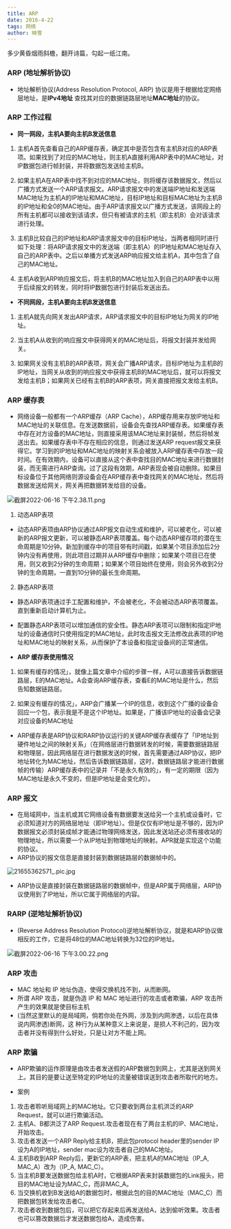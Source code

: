 ```yaml
---
title: ARP
date: 2016-4-22
tags: 网络
author: 映雪
---
```


多少黄昏烟雨斜檐，翻开诗篇，勾起一纸江南。

<!--more-->

### ARP (地址解析协议)

- 地址解析协议(Address Resolution Protocol, ARP) 协议是用于根据给定网络层地址，是**IPv4地址** 查找其对应的数据链路层地址**MAC地址**的协议。

### ARP 工作过程

- **同一网段，主机A要向主机B发送信息**

1. 主机A首先查看自己的ARP缓存表，确定其中是否包含有主机B对应的ARP表项。如果找到了对应的MAC地址，则主机A直接利用ARP表中的MAC地址，对IP数据包进行帧封装，并将数据包发送给主机B。

2. 如果主机A在ARP表中找不到对应的MAC地址，则将缓存该数据报文，然后以广播方式发送一个ARP请求报文。ARP请求报文中的发送端IP地址和发送端MAC地址为主机A的IP地址和MAC地址，目标IP地址和目标MAC地址为主机B的IP地址和全0的MAC地址。由于ARP请求报文以广播方式发送，该网段上的所有主机都可以接收到该请求，但只有被请求的主机（即主机B）会对该请求进行处理。

3. 主机B比较自己的IP地址和ARP请求报文中的目标IP地址，当两者相同时进行如下处理：将ARP请求报文中的发送端（即主机A）的IP地址和MAC地址存入自己的ARP表中。之后以单播方式发送ARP响应报文给主机A，其中包含了自己的MAC地址。

4. 主机A收到ARP响应报文后，将主机B的MAC地址加入到自己的ARP表中以用于后续报文的转发，同时将IP数据包进行封装后发送出去。

- **不同网段，主机A要向主机B发送信息**

1. 主机A就先向网关发出ARP请求，ARP请求报文中的目标IP地址为网关的IP地址。

2. 当主机A从收到的响应报文中获得网关的MAC地址后，将报文封装并发给网关。

3. 如果网关没有主机B的ARP表项，网关会广播ARP请求，目标IP地址为主机B的IP地址，当网关从收到的响应报文中获得主机B的MAC地址后，就可以将报文发给主机B；如果网关已经有主机B的ARP表项，网关直接把报文发给主机B。

### ARP 缓存表

- 网络设备一般都有一个ARP缓存（ARP Cache），ARP缓存用来存放IP地址和MAC地址的关联信息。在发送数据前，设备会先查找ARP缓存表。如果缓存表中存在对方设备的MAC地址，则直接采用该MAC地址来封装帧，然后将帧发送出去。如果缓存表中不存在相应的信息，则通过发送ARP request报文来获得它。学习到的IP地址和MAC地址的映射关系会被放入ARP缓存表中存放一段时间。在有效期内，设备可以直接从这个表中查找目的MAC地址来进行数据封装，而无需进行ARP查询。过了这段有效期，ARP表现会被自动删除。如果目标设备位于其他网络则源设备会在ARP缓存表中查找网关的MAC地址，然后将数据发送给网关，网关再把数据转发给目的设备。

![截屏2022-06-16 下午2.38.11.png](/images/2022/06/16/pwltQTqO92FeiYu.png)

1. 动态ARP表项

- 动态ARP表项由ARP协议通过ARP报文自动生成和维护，可以被老化，可以被新的ARP报文更新，可以被静态ARP表项覆盖。每个动态ARP缓存项的潜在生命周期是10分钟。新加到缓存中的项目带有时间戳，如果某个项目添加后2分钟内没有再使用，则此项目过期并从ARP缓存中删除；如果某个项目已在使用，则又收到2分钟的生命周期；如果某个项目始终在使用，则会另外收到2分钟的生命周期，一直到10分钟的最长生命周期。

2. 静态ARP表项

- 静态ARP表项通过手工配置和维护，不会被老化，不会被动态ARP表项覆盖。直到重新启动计算机为止。
- 配置静态ARP表项可以增加通信的安全性。静态ARP表项可以限制和指定IP地址的设备通信时只使用指定的MAC地址，此时攻击报文无法修改此表项的IP地址和MAC地址的映射关系，从而保护了本设备和指定设备间的正常通信。


- **ARP 缓存表使用情况**

1. 如果有缓存的情况」，就像上篇文章中介绍的步骤一样，A可以直接告诉数据链路层，E的MAC地址。A会查询ARP缓存表，查看E的MAC地址是什么，然后告知数据链路层。

2. 如果没有缓存的情况」，ARP会广播某一个IP的信息，收到这个广播的设备会回应一个包，表示我是不是这个IP地址。如果是，广播该IP地址的设备会记录对应设备的MAC地址

- ARP缓存表是ARP协议和RARP协议运行的关键ARP缓存表缓存了「IP地址到硬件地址之间的映射关系」（在网络层进行数据转发的时候，需要数据链路层和物理层，因此网络层在进行数据发送的时候，首先需要通过ARP协议，把IP地址转化为MAC地址，然后告诉数据链路层，这时，数据链路层才能进行数据帧的传输）ARP缓存表中的记录并「不是永久有效的」，有一定的期限（因为MAC地址是永久不变的，但是IP地址是会变化的）。


### ARP 报文

- 在局域网中，当主机或其它网络设备有数据要发送给另一个主机或设备时，它必须知道对方的网络层地址（即IP地址）。但是仅仅有IP地址是不够的，因为IP数据报文必须封装成帧才能通过物理网络发送，因此发送站还必须有接收站的物理地址，所以需要一个从IP地址到物理地址的映射。APR就是实现这个功能的协议。
- ARP协议的报文信息是直接封装到数据链路层的数据帧中的。

![21655362571_.pic.jpg](/images/2022/06/16/IVaP4lM6JqyZ3GL.jpg)

- ARP协议是直接封装在数据链路层的数据帧中，但是ARP属于网络层，ARP协议使用到了IP地址，所以它属于网络层的内容。


### RARP (逆地址解析协议)

- (Reverse Address Resolution Protocol)逆地址解析协议，就是和ARP协议做相反的工作，它是将48位的MAC地址转换为32位的IP地址。

![截屏2022-06-16 下午3.00.22.png](/images/2022/06/16/H2uXhPOKBUboDA8.png)

### ARP 攻击

- MAC 地址和 IP 地址伪造，使得交换机找不到，从而断网。
- 所谓 ARP 攻击，就是伪造 IP 和 MAC 地址进行的攻击或者欺骗，ARP 攻击所产生的效果就是使目标主机
- (当然这里默认的是局域网，倘若你处在外网，涉及到内网渗透，以后在具体说内网渗透)断网，这 种行为从某种意义上来说是，是损人不利己的，因为攻击者并没有得到什么好处，只是让对方不能上网。

### ARP 欺骗

- ARP欺骗的运作原理是由攻击者发送假的ARP数据包到网上，尤其是送到网关上。其目的是要让送至特定的IP地址的流量被错误送到攻击者所取代的地方。

- 案例

1. 攻击者聆听局域网上的MAC地址。它只要收到两台主机洪泛的ARP Request，就可以进行欺骗活动。
2. 主机A、B都洪泛了ARP Request.攻击者现在有了两台主机的IP、MAC地址，开始攻击。
3. 攻击者发送一个ARP Reply给主机B，把此包protocol header里的sender IP设为A的IP地址，sender mac设为攻击者自己的MAC地址。
4. 主机B收到ARP Reply后，更新它的ARP表，把主机A的MAC地址（IP_A, MAC_A）改为（IP_A, MAC_C）。
5. 当主机B要发送数据包给主机A时，它根据ARP表来封装数据包的Link报头，把目的MAC地址设为MAC_C，而非MAC_A。
6. 当交换机收到B发送给A的数据包时，根据此包的目的MAC地址（MAC_C）而把数据包转发给攻击者C。
7. 攻击者收到数据包后，可以把它存起来后再发送给A，达到偷听效果。攻击者也可以篡改数据后才发送数据包给A，造成伤害。